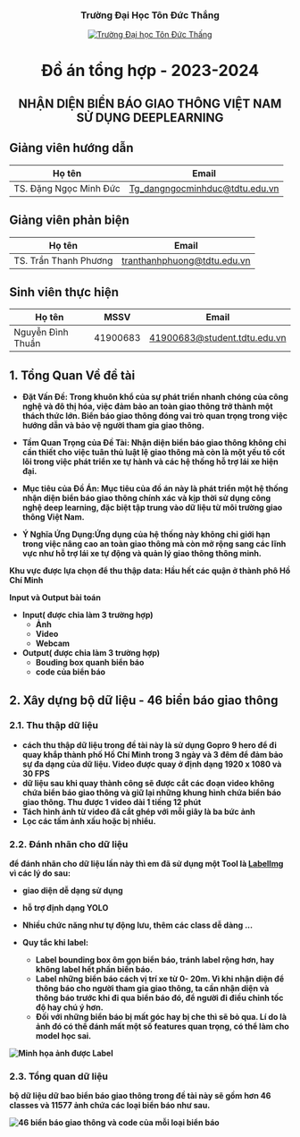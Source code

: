 <h3 align="center" font-size= 36px;><b>Trường Đại Học Tôn Đức Thắng</b></h3>
<p align="center">
  <a href="https://tdtu.edu.vn/" title="Trường Đại học Tôn Đức Thắng" style="border: 5;">
    <img src="https://ted.com.vn/wp-content/uploads/2022/08/tdt50.jpg" alt="Trường Đại học Tôn Đức Thấng">
  </a>
</p>
<h1 align="center"><b>Đồ án tổng hợp - 2023-2024 </b></h1>
<h2 align="center"><b> NHẬN DIỆN BIỂN BÁO GIAO THÔNG VIỆT NAM SỬ DỤNG DEEPLEARNING
 </br></h2>

## Giảng viên hướng dẫn
Họ tên | Email
--- | --- 
TS. Đặng Ngọc Minh Đức | Tg_dangngocminhduc@tdtu.edu.vn



## Giảng viên phản biện
Họ tên | Email
--- | --- 
TS. Trần Thanh Phương | tranthanhphuong@tdtu.edu.vn

## Sinh viên thực hiện
Họ tên | MSSV | Email |
--- | --- | -- | 
Nguyễn Đình Thuần | 41900683 | 41900683@student.tdtu.edu.vn

## 1. Tổng Quan Về đề tài
*   Đặt Vấn Đề: Trong khuôn khổ của sự phát triển nhanh chóng của công nghệ và đô thị hóa, việc đảm bảo an toàn giao thông trở thành một thách thức lớn. Biển báo giao thông đóng vai trò quan trọng trong việc hướng dẫn và bảo vệ người tham gia giao thông. 

*   Tầm Quan Trọng của Đề Tài: Nhận diện biển báo giao thông không chỉ cần thiết cho việc tuân thủ luật lệ giao thông mà còn là một yếu tố cốt lõi trong việc phát triển xe tự hành và các hệ thống hỗ trợ lái xe hiện đại.

*   Mục tiêu của Đồ Án: Mục tiêu của đồ án này là phát triển một hệ thống nhận diện biển báo giao thông chính xác và kịp thời sử dụng công nghệ deep learning, đặc biệt tập trung vào dữ liệu từ môi trường giao thông Việt Nam.

*   Ý Nghĩa Ứng Dụng:Ứng dụng của hệ thống này không chỉ giới hạn trong việc nâng cao an toàn giao thông mà còn mở rộng sang các lĩnh vực như hỗ trợ lái xe tự động và quản lý giao thông thông minh.

Khu vực được lựa chọn để thu thập data: Hầu hết các quận ở thành phô Hồ Chí Minh

Input và Output bài toán 
*   Input( được chia làm 3 trường hợp)
    * Ảnh 
    * Video
    * Webcam
*   Output( được chia làm 3 trường hợp)
    * Bouding box quanh biển báo
    * code của biển báo


## 2. Xây dựng bộ dữ liệu - 46 biển báo giao thông
### 2.1. Thu thập dữ liệu

*   cách thu thập dữ liệu trong đề tài này là sử dụng Gopro 9 hero để đi quay khắp thành phố Hồ Chí Minh trong 3 ngày và 3 đêm để đảm bảo sự đa dạng của dữ liệu. Video được quay ở định dạng 1920 x 1080 và 30 FPS
* dữ liệu sau khi quay thành công sẽ được cắt các đoạn video không chứa biển báo giao thông và giữ lại những khung hình chứa biển báo giao thông. Thu được 1 video dài 1 tiếng 12 phút
* Tách hình ảnh từ video đã cắt ghép với mỗi giây là ba bức ảnh
* Lọc các tấm ảnh xấu hoặc bị nhiểu.
### 2.2. Đánh nhãn cho dữ liệu
để đánh nhãn cho dữ liệu lần này thì em đã sử dụng một Tool là [LabelImg](https://github.com/tzutalin/labelImg) vì các lý do sau:
*   giao diện dễ dạng sử dụng
* hỗ trợ định dạng YOLO
* Nhiều chức năng như tự động lưu, thêm các class dễ dàng ...

 * Quy tắc khi label: 
    *	Label bounding box ôm gọn biển báo, tránh label rộng hơn, hay không label hết phần biển báo.
    *	Label những biển báo cách vị trí xe từ 0- 20m. Vì khi nhận diện để thông báo cho người tham gia giao thông, ta cần nhận diện và thông báo trước khi đi qua biển báo đó, để người đi điều chỉnh tốc độ hay chú ý hơn.
    *	Đối với những biển báo bị mất góc hay bị che thì sẽ bỏ qua. Lí do là ảnh đó có thể đánh mất một số features quan trọng, có thể làm cho model học sai.

![Minh họa ảnh được Label](https://github.com/thuanvipghe/Traffic-sign-VietNam-recognition/blob/main/traffic_labels.jpg)

### 2.3. Tổng quan dữ liệu

bộ dữ liệu dữ bao biển báo giao thông trong đề tài này sẽ gồm hơn 46 classes và 11577 ảnh chứa các loại biển báo như sau.

![46 biển báo giao thông và code của mỗi loại biển báo ](https://github.com/thuanvipghe/Traffic-sign-VietNam-recognition/blob/main/Picture/46traffic.jpg)


